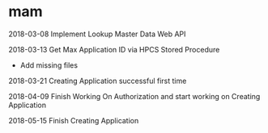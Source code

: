 # mam

2018-03-08
Implement Lookup Master Data Web API

2018-03-13
Get Max Application ID via HPCS Stored Procedure
+ Add missing files 

2018-03-21
Creating Application successful first time

2018-04-09
Finish Working On Authorization and start working on Creating Application

2018-05-15
Finish Creating Application